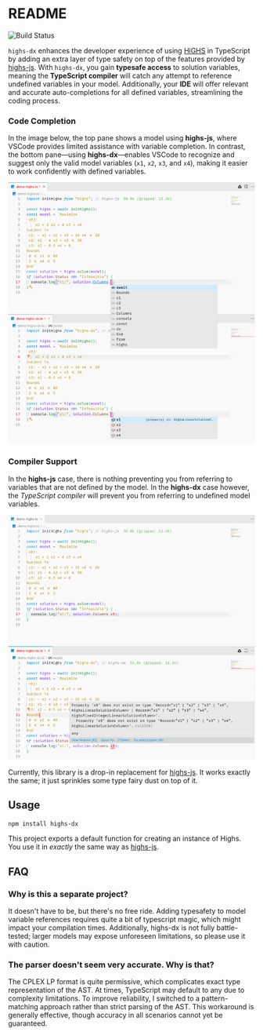 # README

![Build Status](https://github.com/wspringer/highs-dx/actions/workflows/build.yml/badge.svg?branch=main)

`highs-dx` enhances the developer experience of using [HiGHS](https://highs.dev/) in TypeScript by adding an extra layer of type safety on top of the features provided by [highs-js](https://github.com/lovasoa/highs-js). With `highs-dx`, you gain **typesafe access** to solution variables, meaning the **TypeScript compiler** will catch any attempt to reference undefined variables in your model. Additionally, your **IDE** will offer relevant and accurate auto-completions for all defined variables, streamlining the coding process.

### Code Completion

In the image below, the top pane shows a model using **highs-js**, where VSCode provides limited assistance with variable completion. In contrast, the bottom pane—using **highs-dx**—enables VSCode to recognize and suggest only the valid model variables (`x1`, `x2`, `x3`, and `x4`), making it easier to work confidently with defined variables.

![Code Completion](./docs/img/completion.png)

### Compiler Support

In the **highs-js** case, there is nothing preventing you from referring to
variables that are not defined by the model. In the **highs-dx** case however,
the _TypeScript compiler_ will prevent you from referring to undefined model
variables.

![Compiler Support](./docs/img/compilation-issue.png)

Currently, this library is a drop-in replacement for
[highs-js](https://github.com/lovasoa/highs-js). It works exactly the same; it just sprinkles some type fairy dust on top of it.

## Usage

```shell
npm install highs-dx
```

This project exports a default function for creating an instance of Highs. You
use it in _exactly_ the same way as
[highs-js](https://github.com/lovasoa/highs-js?tab=readme-ov-file#usage).

## FAQ

### Why is this a separate project?

It doesn't have to be, but there's no free ride. Adding typesafety to model
variable references requires quite a bit of typescript magic, which might impact
your compilation times. Additionally, highs-dx is not fully battle-tested; larger models may expose unforeseen limitations, so please use it with caution.

### The parser doesn't seem very accurate. Why is that?

The CPLEX LP format is quite permissive, which complicates exact type representation of the AST. At times, TypeScript may default to any due to complexity limitations. To improve reliability, I switched to a pattern-matching approach rather than strict parsing of the AST. This workaround is generally effective, though accuracy in all scenarios cannot yet be guaranteed.
